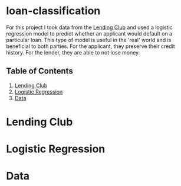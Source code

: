 # loan-classification
For this project I took data from the [Lending Club](https://www.lendingclub.com/) and  used a logistic regression model to  predict whether an applicant would default on a particular loan. This type of model is useful in the 'real' world and is beneficial to both parties. For the applicant, they preserve their credit history. For the lender, they are able to not lose money.

## Table of Contents
1. [Lending Club](https://github.com/Ezuniga13/loan-classification#Lending-Club)
2. [Logistic Regression]()
3. [Data](https://github.com/Ezuniga13/loan-classification#Data)

 
# Lending Club



# Logistic Regression


# Data